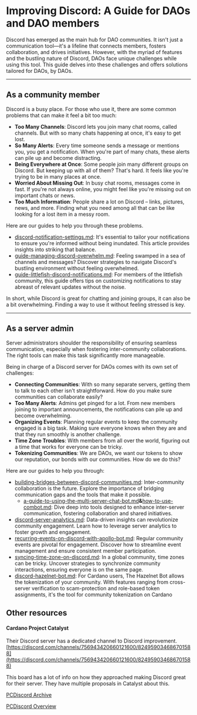 # Improving Discord: A Guide for DAOs and DAO members

Discord has emerged as the main hub for DAO communities. It isn't just a communication tool—it's a lifeline that connects members, fosters collaboration, and drives initiatives. However, with the myriad of features and the bustling nature of Discord, DAOs face unique challenges while using this tool. This guide delves into these challenges and offers solutions tailored for DAOs, by DAOs.

***

## As a community member&#x20;

Discord is a busy place. For those who use it, there are some common problems that can make it feel a bit too much:

* **Too Many Channels**: Discord lets you join many chat rooms, called channels. But with so many chats happening at once, it's easy to get lost.
* **So Many Alerts**: Every time someone sends a message or mentions you, you get a notification. When you're part of many chats, these alerts can pile up and become distracting.
* **Being Everywhere at Once**: Some people join many different groups on Discord. But keeping up with all of them? That's hard. It feels like you're trying to be in many places at once.
* **Worried About Missing Out**: In busy chat rooms, messages come in fast. If you're not always online, you might feel like you're missing out on important chats or news.
* **Too Much Information**: People share a lot on Discord – links, pictures, news, and more. Finding what you need among all that can be like looking for a lost item in a messy room.

Here are our guides to help you through these problems.&#x20;

* [discord-notification-settings.md](discord-notification-settings.md "mention"): It's essential to tailor your notifications to ensure you're informed without being inundated. This article provides insights into striking that balance.
* [guide-managing-discord-overwhelm.md](guide-managing-discord-overwhelm.md "mention"): Feeling swamped in a sea of channels and messages? Discover strategies to navigate Discord's bustling environment without feeling overwhelmed.
* [guide-littlefish-discord-notifications.md](guide-littlefish-discord-notifications.md "mention"): For members of the littlefish community, this guide offers tips on customizing notifications to stay abreast of relevant updates without the noise.

In short, while Discord is great for chatting and joining groups, it can also be a bit overwhelming. Finding a way to use it without feeling stressed is key.

***

## As a server admin

Server administrators shoulder the responsibility of ensuring seamless communication, especially when fostering inter-community collaborations. The right tools can make this task significantly more manageable.&#x20;

Being in charge of a Discord server for DAOs comes with its own set of challenges:

* **Connecting Communities**: With so many separate servers, getting them to talk to each other isn't straightforward. How do you make sure communities can collaborate easily?
* **Too Many Alerts**: Admins get pinged for a lot. From new members joining to important announcements, the notifications can pile up and become overwhelming.
* **Organizing Events**: Planning regular events to keep the community engaged is a big task. Making sure everyone knows when they are and that they run smoothly is another challenge.
* **Time Zone Troubles**: With members from all over the world, figuring out a time that works for everyone can be tricky.
* **Tokenizing Communities**: We are DAOs, we want our tokens to show our reputation, our bonds with our communities. How do we do this?

Here are our guides to help you through:

* [building-bridges-between-discord-communities.md](building-bridges-between-discord-communities.md "mention"): Inter-community collaboration is the future. Explore the importance of bridging communication gaps and the tools that make it possible.
  * [a-guide-to-using-the-multi-server-chat-bot.md](a-guide-to-using-the-multi-server-chat-bot.md "mention")**&**[how-to-use-combot.md](how-to-use-combot.md "mention"): Dive deep into tools designed to enhance inter-server communication, fostering collaboration and shared initiatives.
* [discord-server-analytics.md](discord-server-analytics.md "mention"): Data-driven insights can revolutionize community engagement. Learn how to leverage server analytics to foster growth and engagement.
* [recurring-events-on-discord-with-apollo-bot.md](recurring-events-on-discord-with-apollo-bot.md "mention"): Regular community events are pivotal for engagement. Discover how to streamline event management and ensure consistent member participation.
* [syncing-time-zone-on-discord.md](syncing-time-zone-on-discord.md "mention"): In a global community, time zones can be tricky. Uncover strategies to synchronize community interactions, ensuring everyone is on the same page.
* [discord-hazelnet-bot.md](discord-hazelnet-bot.md "mention"): For Cardano users, The Hazelnet Bot allows the tokenization of your community. With features ranging from cross-server verification to scam-protection and role-based token assignments, it's the tool for community tokenization on Cardano

## Other resources

#### Cardano Project Catalyst

Their Discord server has a dedicated channel to Discord improvement. [https://discord.com/channels/756943420660121600/824959034686701588](https://discord.com/channels/756943420660121600/824959034686701588)

This board has a lot of info on how they approached making Discord great for their server. They have multiple proposals in Catalyst about this.

[PCDiscord Archive](https://miro.com/app/board/o9J\_lKwbrXk=/)

[PCDiscord Overview](https://miro.com/app/board/o9J\_l2G6i5o=/)
